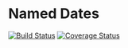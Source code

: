 # Named Dates
[![Build Status](https://travis-ci.org/pschoenfelder/named-dates.svg?branch=master)](https://travis-ci.org/pschoenfelder/named-dates)
[![Coverage Status](https://coveralls.io/repos/pschoenfelder/named-dates/badge.svg?branch=master&service=github)](https://coveralls.io/github/pschoenfelder/named-dates?branch=master)
